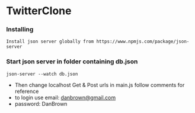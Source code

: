 # TwitterClone

### Installing
```
Install json server globally from https://www.npmjs.com/package/json-server
```
### Start json server in folder containing db.json 
```
json-server --watch db.json
```

* Then change localhost Get & Post urls in main.js follow comments for reference 
* to login use email: danbrown@gmail.com
* password: DanBrown

